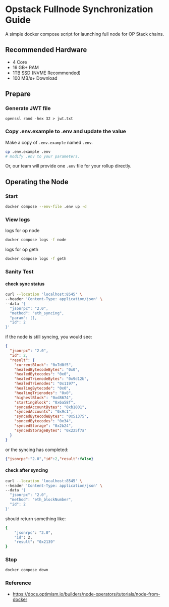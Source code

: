 # Opstack Fullnode Synchronization Guide

A simple docker compose script for launching full node for OP Stack chains.

## Recommended Hardware
- 4 Core
- 16 GB+ RAM
- 1TB SSD (NVME Recommended)
- 100 MB/s+ Download

## Prepare

### Generate JWT file

```shell
openssl rand -hex 32 > jwt.txt
```

### Copy .env.example to .env and update the value

Make a copy of `.env.example` named `.env`.

```sh
cp .env.example .env
# modify .env to your parameters.
```

Or, our team will provide one `.env` file for your rollup directly.

## Operating the Node

### Start

```sh
docker compose --env-file .env up -d
```

### View logs

logs for op node

```sh
docker compose logs -f node
```

logs for op geth

```sh
docker compose logs -f geth
```

### Sanity Test

#### check sync status

```sh
curl --location 'localhost:8545' \
--header 'Content-Type: application/json' \
--data '{
  "jsonrpc": "2.0",
  "method": "eth_syncing",
  "param": [],
  "id": 2
}'
```

if the node is still syncing, you would see:

```json
{
  "jsonrpc": "2.0",
  "id": 2,
  "result": {
    "currentBlock": "0x7d0f5",
    "healedBytecodeBytes": "0x0",
    "healedBytecodes": "0x0",
    "healedTrienodeBytes": "0x9d12b",
    "healedTrienodes": "0x1197",
    "healingBytecode": "0x0",
    "healingTrienodes": "0x0",
    "highestBlock": "0xd8674",
    "startingBlock": "0x6a58f",
    "syncedAccountBytes": "0xb1801",
    "syncedAccounts": "0x9c1",
    "syncedBytecodeBytes": "0x51375",
    "syncedBytecodes": "0x34",
    "syncedStorage": "0x2b24",
    "syncedStorageBytes": "0x225f7a"
  }
}
```

or the syncing has completed:

```json
{"jsonrpc":"2.0","id":2,"result":false}
```


#### check after syncing

```sh
curl --location 'localhost:8545' \
--header 'Content-Type: application/json' \
--data '{
  "jsonrpc": "2.0",
  "method": "eth_blockNumber",
  "id": 2
}'
```

should return something like: 

```sh
{
    "jsonrpc": "2.0",
    "id": 2,
    "result": "0x2139"
}
```

### Stop

```sh
docker compose down
```

### Reference
- https://docs.optimism.io/builders/node-operators/tutorials/node-from-docker
